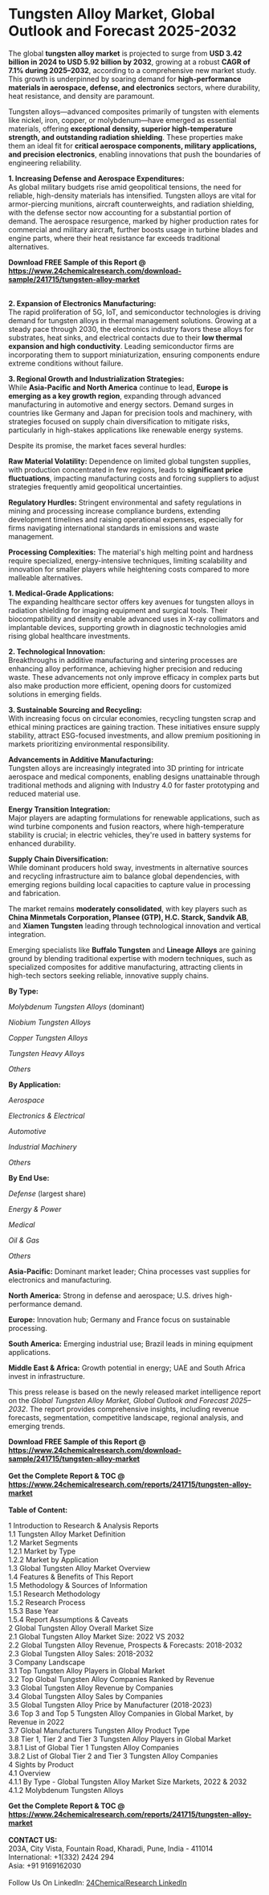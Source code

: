 <h1>Tungsten Alloy Market, Global Outlook and Forecast 2025-2032</h1><p>The global <strong>tungsten alloy market</strong> is projected to surge from <strong>USD 3.42 billion in 2024 to USD 5.92 billion by 2032</strong>, growing at a robust <strong>CAGR of 7.1% during 2025–2032</strong>, according to a comprehensive new market study. This growth is underpinned by soaring demand for <strong>high-performance materials in aerospace, defense, and electronics</strong> sectors, where durability, heat resistance, and density are paramount.</p><p>Tungsten alloys—advanced composites primarily of tungsten with elements like nickel, iron, copper, or molybdenum—have emerged as essential materials, offering <strong>exceptional density, superior high-temperature strength, and outstanding radiation shielding</strong>. These properties make them an ideal fit for <strong>critical aerospace components, military applications, and precision electronics</strong>, enabling innovations that push the boundaries of engineering reliability.</p><p><strong>1. Increasing Defense and Aerospace Expenditures:</strong><br>
As global military budgets rise amid geopolitical tensions, the need for reliable, high-density materials has intensified. Tungsten alloys are vital for armor-piercing munitions, aircraft counterweights, and radiation shielding, with the defense sector now accounting for a substantial portion of demand. The aerospace resurgence, marked by higher production rates for commercial and military aircraft, further boosts usage in turbine blades and engine parts, where their heat resistance far exceeds traditional alternatives.</p><div><b>Download FREE Sample of this Report @ 
            <a href="https://www.24chemicalresearch.com/download-sample/241715/tungsten-alloy-market">
            https://www.24chemicalresearch.com/download-sample/241715/tungsten-alloy-market</a></b></div><br><p><strong>2. Expansion of Electronics Manufacturing:</strong><br>
The rapid proliferation of 5G, IoT, and semiconductor technologies is driving demand for tungsten alloys in thermal management solutions. Growing at a steady pace through 2030, the electronics industry favors these alloys for substrates, heat sinks, and electrical contacts due to their <strong>low thermal expansion and high conductivity</strong>. Leading semiconductor firms are incorporating them to support miniaturization, ensuring components endure extreme conditions without failure.</p><p><strong>3. Regional Growth and Industrialization Strategies:</strong><br>
While <strong>Asia-Pacific and North America</strong> continue to lead, <strong>Europe is emerging as a key growth region</strong>, expanding through advanced manufacturing in automotive and energy sectors. Demand surges in countries like Germany and Japan for precision tools and machinery, with strategies focused on supply chain diversification to mitigate risks, particularly in high-stakes applications like renewable energy systems.</p><p>Despite its promise, the market faces several hurdles:</p><p><strong>Raw Material Volatility:</strong> Dependence on limited global tungsten supplies, with production concentrated in few regions, leads to <strong>significant price fluctuations</strong>, impacting manufacturing costs and forcing suppliers to adjust strategies frequently amid geopolitical uncertainties.</p><p><strong>Regulatory Hurdles:</strong> Stringent environmental and safety regulations in mining and processing increase compliance burdens, extending development timelines and raising operational expenses, especially for firms navigating international standards in emissions and waste management.</p><p><strong>Processing Complexities:</strong> The material's high melting point and hardness require specialized, energy-intensive techniques, limiting scalability and innovation for smaller players while heightening costs compared to more malleable alternatives.</p><p><strong>1. Medical-Grade Applications:</strong><br>
The expanding healthcare sector offers key avenues for tungsten alloys in radiation shielding for imaging equipment and surgical tools. Their biocompatibility and density enable advanced uses in X-ray collimators and implantable devices, supporting growth in diagnostic technologies amid rising global healthcare investments.</p><p><strong>2. Technological Innovation:</strong><br>
Breakthroughs in additive manufacturing and sintering processes are enhancing alloy performance, achieving higher precision and reducing waste. These advancements not only improve efficacy in complex parts but also make production more efficient, opening doors for customized solutions in emerging fields.</p><p><strong>3. Sustainable Sourcing and Recycling:</strong><br>
With increasing focus on circular economies, recycling tungsten scrap and ethical mining practices are gaining traction. These initiatives ensure supply stability, attract ESG-focused investments, and allow premium positioning in markets prioritizing environmental responsibility.</p><p><strong>Advancements in Additive Manufacturing:</strong><br>
	Tungsten alloys are increasingly integrated into 3D printing for intricate aerospace and medical components, enabling designs unattainable through traditional methods and aligning with Industry 4.0 for faster prototyping and reduced material use.</p><p><strong>Energy Transition Integration:</strong><br>
	Major players are adapting formulations for renewable applications, such as wind turbine components and fusion reactors, where high-temperature stability is crucial; in electric vehicles, they're used in battery systems for enhanced durability.</p><p><strong>Supply Chain Diversification:</strong><br>
	While dominant producers hold sway, investments in alternative sources and recycling infrastructure aim to balance global dependencies, with emerging regions building local capacities to capture value in processing and fabrication.</p><p>The market remains <strong>moderately consolidated</strong>, with key players such as <strong>China Minmetals Corporation, Plansee (GTP), H.C. Starck, Sandvik AB</strong>, and <strong>Xiamen Tungsten</strong> leading through technological innovation and vertical integration.</p><p>Emerging specialists like <strong>Buffalo Tungsten</strong> and <strong>Lineage Alloys</strong> are gaining ground by blending traditional expertise with modern techniques, such as specialized composites for additive manufacturing, attracting clients in high-tech sectors seeking reliable, innovative supply chains.</p><p><strong>By Type:</strong></p><p><em>Molybdenum Tungsten Alloys</em> (dominant)</p><p><em>Niobium Tungsten Alloys</em></p><p><em>Copper Tungsten Alloys</em></p><p><em>Tungsten Heavy Alloys</em></p><p><em>Others</em></p><p><strong>By Application:</strong></p><p><em>Aerospace</em></p><p><em>Electronics &amp; Electrical</em></p><p><em>Automotive</em></p><p><em>Industrial Machinery</em></p><p><em>Others</em></p><p><strong>By End Use:</strong></p><p><em>Defense</em> (largest share)</p><p><em>Energy &amp; Power</em></p><p><em>Medical</em></p><p><em>Oil &amp; Gas</em></p><p><em>Others</em></p><p><strong>Asia-Pacific:</strong> Dominant market leader; China processes vast supplies for electronics and manufacturing.</p><p><strong>North America:</strong> Strong in defense and aerospace; U.S. drives high-performance demand.</p><p><strong>Europe:</strong> Innovation hub; Germany and France focus on sustainable processing.</p><p><strong>South America:</strong> Emerging industrial use; Brazil leads in mining equipment applications.</p><p><strong>Middle East &amp; Africa:</strong> Growth potential in energy; UAE and South Africa invest in infrastructure.</p><p>This press release is based on the newly released market intelligence report on the <em>Global Tungsten Alloy Market, Global Outlook and Forecast 2025–2032</em>. The report provides comprehensive insights, including revenue forecasts, segmentation, competitive landscape, regional analysis, and emerging trends.</p><div><b>Download FREE Sample of this Report @ 
            <a href="https://www.24chemicalresearch.com/download-sample/241715/tungsten-alloy-market">
            https://www.24chemicalresearch.com/download-sample/241715/tungsten-alloy-market</a></b></div><br><div><b>Get the Complete Report & TOC @ 
            <a href="https://www.24chemicalresearch.com/reports/241715/tungsten-alloy-market">
            https://www.24chemicalresearch.com/reports/241715/tungsten-alloy-market</a></b></div><br>
            <b>Table of Content:</b><p>1 Introduction to Research & Analysis Reports<br />
    1.1 Tungsten Alloy Market Definition<br />
    1.2 Market Segments<br />
        1.2.1 Market by Type<br />
        1.2.2 Market by Application<br />
    1.3 Global Tungsten Alloy Market Overview<br />
    1.4 Features & Benefits of This Report<br />
    1.5 Methodology & Sources of Information<br />
        1.5.1 Research Methodology<br />
        1.5.2 Research Process<br />
        1.5.3 Base Year<br />
        1.5.4 Report Assumptions & Caveats<br />
2 Global Tungsten Alloy Overall Market Size<br />
    2.1 Global Tungsten Alloy Market Size: 2022 VS 2032<br />
    2.2 Global Tungsten Alloy Revenue, Prospects & Forecasts: 2018-2032<br />
    2.3 Global Tungsten Alloy Sales: 2018-2032<br />
3 Company Landscape<br />
    3.1 Top Tungsten Alloy Players in Global Market<br />
    3.2 Top Global Tungsten Alloy Companies Ranked by Revenue<br />
    3.3 Global Tungsten Alloy Revenue by Companies<br />
    3.4 Global Tungsten Alloy Sales by Companies<br />
    3.5 Global Tungsten Alloy Price by Manufacturer (2018-2023)<br />
    3.6 Top 3 and Top 5 Tungsten Alloy Companies in Global Market, by Revenue in 2022<br />
    3.7 Global Manufacturers Tungsten Alloy Product Type<br />
    3.8 Tier 1, Tier 2 and Tier 3 Tungsten Alloy Players in Global Market<br />
        3.8.1 List of Global Tier 1 Tungsten Alloy Companies<br />
        3.8.2 List of Global Tier 2 and Tier 3 Tungsten Alloy Companies<br />
4 Sights by Product<br />
    4.1 Overview<br />
        4.1.1 By Type - Global Tungsten Alloy Market Size Markets, 2022 & 2032<br />
        4.1.2 Molybdenum Tungsten Alloys<br />
  </p><div><b>Get the Complete Report & TOC @ 
            <a href="https://www.24chemicalresearch.com/reports/241715/tungsten-alloy-market">
            https://www.24chemicalresearch.com/reports/241715/tungsten-alloy-market</a></b></div><br><b>CONTACT US:</b><br>
            203A, City Vista, Fountain Road, Kharadi, Pune, India - 411014<br>
            International: +1(332) 2424 294<br>
            Asia: +91 9169162030 <br><br>
            Follow Us On LinkedIn: <a href="https://www.linkedin.com/company/24chemicalresearch/">24ChemicalResearch LinkedIn</a>